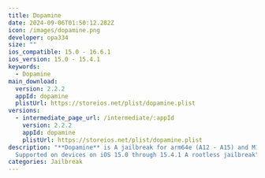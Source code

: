 ```yaml
---
title: Dopamine
date: 2024-09-06T01:50:12.282Z
icon: /images/dopamine.png
developer: opa334
size: ""
ios_compatible: 15.0 - 16.6.1
ios_version: 15.0 - 15.4.1
keywords:
  - Dopamine
main_download:
  version: 2.2.2
  appId: dopamine
  plistUrl: https://storeios.net/plist/dopamine.plist
versions:
  - intermediate_page_url: /intermediate/:appId
    version: 2.2.2
    appId: dopamine
    plistUrl: https://storeios.net/plist/dopamine.plist
description: "**Dopamine** is A jailbreak for arm64e (A12 - A15) and M1
  Supported on devices on iOS 15.0 through 15.4.1 A rootless jailbreak"
categories: Jailbreak
---
```

